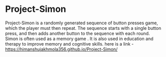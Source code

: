 # Project-Simon
Project-Simon is a randomly generated sequence of button presses game, which the player must then repeat. The sequence starts with a single button press, and then adds another button to the sequence with each round. Simon is often used as a memory game . It is also used in education and therapy to improve memory and cognitive skills.
here is a link - https://himanshujakhmola356.github.io/Project-Simon/
